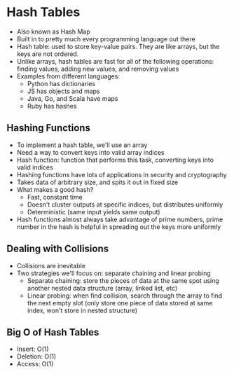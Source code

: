 # Hash Tables

- Also known as Hash Map
- Built in to pretty much every programming language out there
- Hash table: used to store key-value pairs. They are like arrays, but the keys are not ordered.
- Unlike arrays, hash tables are fast for all of the following operations: finding values, adding new values, and removing values
- Examples from different languages:
  - Python has dictionaries
  - JS has objects and maps
  - Java, Go, and Scala have maps
  - Ruby has hashes

## Hashing Functions

- To implement a hash table, we'll use an array
- Need a way to convert keys into valid array indices
- Hash function: function that performs this task, converting keys into valid indices
- Hashing functions have lots of applications in security and cryptography
- Takes data of arbitrary size, and spits it out in fixed size
- What makes a good hash?
  - Fast, constant time
  - Doesn't cluster outputs at specific indices, but distributes uniformly
  - Deterministic (same input yields same output)
- Hash functions almost always take advantage of prime numbers, prime number in the hash is helpful in spreading out the keys more uniformly

## Dealing with Collisions

- Collisions are inevitable
- Two strategies we'll focus on: separate chaining and linear probing
  - Separate chaining: store the pieces of data at the same spot using another nested data structure (array, linked list, etc)
  - Linear probing: when find collision, search through the array to find the next empty slot (only store one piece of data stored at same index, won't store in nested structure)

## Big O of Hash Tables

- Insert: O(1)
- Deletion: O(1)
- Access: O(1)
